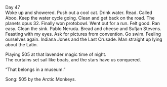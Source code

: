 Day 47  
Woke up and showered. Push out a cool cat. Drink water. Read. Called Aboo. Keep the water cycle going. Clean and get back on the road. The planets opus 32\. Finally won protobowl. Went out for a run. Felt good. Ran easy. Clean the sink. Pablo Neruda. Bread and cheese and Sufjan Stevens. Feasting with my eyes. Ask for pictures from convention. Go swim. Feeling ourselves again. Indiana Jones and the Last Crusade. Man straight up lying about the Latin.

Playing 505 at that lavender magic time of night.  
The curtains set sail like boats, and the stars have us conquered.

“That belongs in a museum.”

Song: 505 by the Arctic Monkeys.